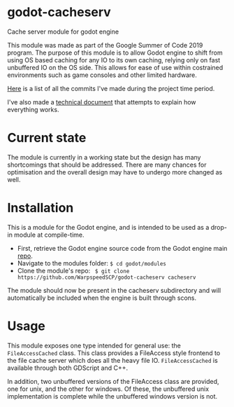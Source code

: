 # godot-cacheserv
Cache server module for godot engine

This module was made as part of the Google Summer of Code 2019 program. The purpose of this module is to allow Godot engine to shift from using OS based caching for any IO to its own caching, relying only on fast unbuffered IO on the OS side. This allows for ease of use within costrained environments such as game consoles and other limited hardware.

[Here][1] is a list of all the commits I've made during the project time period.

I've also made a [technical document][2] that attempts to explain how everything works.

# Current state

The module is currently in a working state but the design has many shortcomings that should be addressed. There are many chances for optimisation and the overall design may have to undergo more changed as well.

# Installation

This is a module for the Godot engine, and is intended to be used as a drop-in module at compile-time.

* First, retrieve the Godot engine source code from the Godot engine main [repo](https://github.com/godotengine/godot).
* Navigate to the modules folder: ```$ cd godot/modules```
* Clone the module's repo: ``` $ git clone https://github.com/WarpspeedSCP/godot-cacheserv cacheserv```

The module should now be present in the cacheserv subdirectory and will automatically be included when the engine is built through scons.

# Usage

This module exposes one type intended for general use: the `FileAccessCached` class. This class provides a FileAccess style 
frontend to the file cache server which does all the heavy file IO. `FileAccessCached` is available through both GDScript and C++. 

In addition, two unbuffered versions of the FileAccess class are provided, one for unix, and the other for windows. Of these, the unbuffered unix implementation is complete while the unbuffered windows version is not.

[1]: https://github.com/WarpspeedSCP/godot/commits?author=WarpspeedSCP
[2]: https://docs.google.com/document/d/1u5pnouYPkF44VpupJ3J_TUTM_RS5JVG2fOLJKAT9QU4
